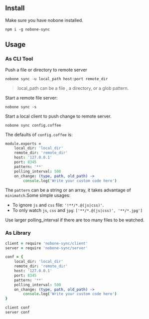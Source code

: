 ## Install

Make sure you have nobone installed.

    npm i -g nobone-sync

## Usage

### As CLI Tool

Push a file or directory to remote server

    nobone sync -u local_path host:port remote_dir

> local_path can be a file , a directory, or a glob pattern.

Start a remote file server:

    nobone sync -s

Start a local client to push change to remote server.

    nobone sync config.coffee

The defaults of `config.coffee` is:

```coffee
module.exports =
    local_dir: 'local_dir'
    remote_dir: 'remote_dir'
    host: '127.0.0.1'
    port: 8345
    pattern: '**'
    polling_interval: 500
    on_change: (type, path, old_path) ->
        console.log('Write your custom code here')
```

The `pattern` can be a string or an array, it takes advantage of `minimatch`.Some simple usages:

- To ignore `js` and `css` file: `'!**/*.@(js|css)'`.
- To only watch `js`, `css` and `jpg`: `['**/*.@(js|css)', '**/*.jpg']`

Use larger polling_interval if there are too many files to be watched.

### As Library

```coffee
client = require 'nobone-sync/client'
server = require 'nobone-sync/server'

conf = {
    local_dir: 'local_dir'
    remote_dir: 'remote_dir'
    host: '127.0.0.1'
    port: 8345
    pattern: '**'
    polling_interval: 500
    on_change: (type, path, old_path) ->
        console.log('Write your custom code here')
}

client conf
server conf
```
